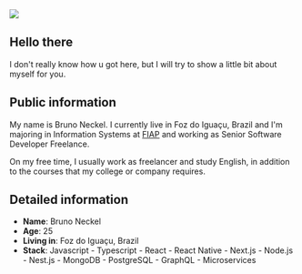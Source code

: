 <div>
    <a target='_blank' href="https://www.linkedin.com/in/brunownk">
        <img src="https://img.shields.io/badge/LinkedIn-0077B5?style=for-the-badge&logo=linkedin&logoColor=white">
    </a>
</div>

## Hello there

I don't really know how u got here, but I will try to show a little bit about myself for you.

## Public information

My name is Bruno Neckel. I currently live in Foz do Iguaçu, Brazil and I'm majoring in Information Systems at [FIAP](https://www.fiap.com.br/online/graduacao/bacharelado/sistemas-de-informacao/) and working as Senior Software Developer Freelance.

On my free time, I usually work as freelancer and study English, in addition to the courses that my college or company requires.

## Detailed information

* **Name**: Bruno Neckel
* **Age**: 25
* **Living in**: Foz do Iguaçu, Brazil
* **Stack**: Javascript - Typescript - React - React Native - Next.js - Node.js - Nest.js - MongoDB - PostgreSQL - GraphQL - Microservices

